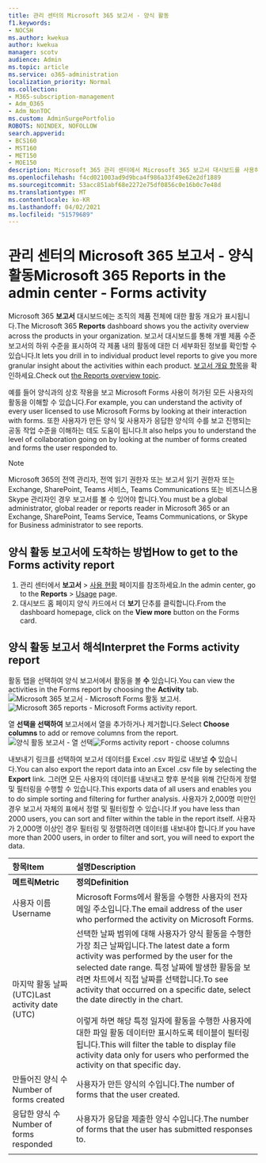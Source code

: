 ```yaml
---
title: 관리 센터의 Microsoft 365 보고서 - 양식 활동
f1.keywords:
- NOCSH
ms.author: kwekua
author: kwekua
manager: scotv
audience: Admin
ms.topic: article
ms.service: o365-administration
localization_priority: Normal
ms.collection:
- M365-subscription-management
- Adm_O365
- Adm_NonTOC
ms.custom: AdminSurgePortfolio
ROBOTS: NOINDEX, NOFOLLOW
search.appverid:
- BCS160
- MST160
- MET150
- MOE150
description: Microsoft 365 관리 센터에서 Microsoft 365 보고서 대시보드를 사용하여 Microsoft Forms 활동 보고서를 다운로드하는 방법을 자세히 알아보습니다.
ms.openlocfilehash: f4cd021003ad9d9bca4f986a33f49e62e2df1889
ms.sourcegitcommit: 53acc851abf68e2272e75df0856c0e16b0c7e48d
ms.translationtype: MT
ms.contentlocale: ko-KR
ms.lasthandoff: 04/02/2021
ms.locfileid: "51579689"
---
```

# <a name="microsoft-365-reports-in-the-admin-center---forms-activity"></a><span data-ttu-id="fb654-103">관리 센터의 Microsoft 365 보고서 - 양식 활동</span><span class="sxs-lookup"><span data-stu-id="fb654-103">Microsoft 365 Reports in the admin center - Forms activity</span></span>

<span data-ttu-id="fb654-104">Microsoft 365 **보고서** 대시보드에는 조직의 제품 전체에 대한 활동 개요가 표시됩니다.</span><span class="sxs-lookup"><span data-stu-id="fb654-104">The Microsoft 365 **Reports** dashboard shows you the activity overview across the products in your organization.</span></span> <span data-ttu-id="fb654-105">보고서 대시보드를 통해 개별 제품 수준 보고서의 하위 수준을 표시하여 각 제품 내의 활동에 대한 더 세부화된 정보를 확인할 수 있습니다.</span><span class="sxs-lookup"><span data-stu-id="fb654-105">It lets you drill in to individual product level reports to give you more granular insight about the activities within each product.</span></span> <span data-ttu-id="fb654-106">[보고서 개요 항목](activity-reports.md)을 확인하세요.</span><span class="sxs-lookup"><span data-stu-id="fb654-106">Check out [the Reports overview topic](activity-reports.md).</span></span>
  
<span data-ttu-id="fb654-107">예를 들어 양식과의 상호 작용을 보고 Microsoft Forms 사용이 허가된 모든 사용자의 활동을 이해할 수 있습니다.</span><span class="sxs-lookup"><span data-stu-id="fb654-107">For example, you can understand the activity of every user licensed to use Microsoft Forms by looking at their interaction with forms.</span></span> <span data-ttu-id="fb654-108">또한 사용자가 만든 양식 및 사용자가 응답한 양식의 수를 보고 진행되는 공동 작업 수준을 이해하는 데도 도움이 됩니다.</span><span class="sxs-lookup"><span data-stu-id="fb654-108">It also helps you to understand the level of collaboration going on by looking at the number of forms created and forms the user responded to.</span></span>
  
> [!NOTE]
> <span data-ttu-id="fb654-109">Microsoft 365의 전역 관리자, 전역 읽기 권한자 또는 보고서 읽기 권한자 또는 Exchange, SharePoint, Teams 서비스, Teams Communications 또는 비즈니스용 Skype 관리자인 경우 보고서를 볼 수 있어야 합니다.</span><span class="sxs-lookup"><span data-stu-id="fb654-109">You must be a global administrator, global reader or reports reader in Microsoft 365 or an Exchange, SharePoint, Teams Service, Teams Communications, or Skype for Business administrator to see reports.</span></span>  
 
## <a name="how-to-get-to-the-forms-activity-report"></a><span data-ttu-id="fb654-110">양식 활동 보고서에 도착하는 방법</span><span class="sxs-lookup"><span data-stu-id="fb654-110">How to get to the Forms activity report</span></span>

1. <span data-ttu-id="fb654-111">관리 센터에서 **보고서** \> <a href="https://go.microsoft.com/fwlink/p/?linkid=2074756" target="_blank">사용 현황</a> 페이지를 참조하세요.</span><span class="sxs-lookup"><span data-stu-id="fb654-111">In the admin center, go to the **Reports** \> <a href="https://go.microsoft.com/fwlink/p/?linkid=2074756" target="_blank">Usage</a> page.</span></span> 
2. <span data-ttu-id="fb654-112">대시보드 홈 페이지 양식 카드에서 더 **보기** 단추를 클릭합니다.</span><span class="sxs-lookup"><span data-stu-id="fb654-112">From the dashboard homepage, click on the **View more** button on the Forms card.</span></span>
  
## <a name="interpret-the-forms-activity-report"></a><span data-ttu-id="fb654-113">양식 활동 보고서 해석</span><span class="sxs-lookup"><span data-stu-id="fb654-113">Interpret the Forms activity report</span></span>

<span data-ttu-id="fb654-114">활동 탭을 선택하여 양식 보고서에서 활동을 볼 **수** 있습니다.</span><span class="sxs-lookup"><span data-stu-id="fb654-114">You can view the activities in the Forms report by choosing the **Activity** tab.</span></span><br/><span data-ttu-id="fb654-115">![Microsoft 365 보고서 - Microsoft Forms 활동 보고서.](../../media/275fb0a1-b9d9-4233-8aaf-e7df73cc705f.png)</span><span class="sxs-lookup"><span data-stu-id="fb654-115">![Microsoft 365 reports - Microsoft Forms activity report.](../../media/275fb0a1-b9d9-4233-8aaf-e7df73cc705f.png)</span></span>

<span data-ttu-id="fb654-116">열 **선택을 선택하여** 보고서에서 열을 추가하거나 제거합니다.</span><span class="sxs-lookup"><span data-stu-id="fb654-116">Select **Choose columns** to add or remove columns from the report.</span></span>  <br/> <span data-ttu-id="fb654-117">![양식 활동 보고서 - 열 선택](../../media/0c9b0b69-5dc7-43ea-8e2c-54407b6ce2ab.png)</span><span class="sxs-lookup"><span data-stu-id="fb654-117">![Forms activity report - choose columns](../../media/0c9b0b69-5dc7-43ea-8e2c-54407b6ce2ab.png)</span></span>

<span data-ttu-id="fb654-118">내보내기 링크를 선택하여 보고서 데이터를 Excel .csv 파일로 내보낼 **수** 있습니다.</span><span class="sxs-lookup"><span data-stu-id="fb654-118">You can also export the report data into an Excel .csv file by selecting the **Export** link.</span></span> <span data-ttu-id="fb654-119">그러면 모든 사용자의 데이터를 내보내고 향후 분석을 위해 간단하게 정렬 및 필터링을 수행할 수 있습니다.</span><span class="sxs-lookup"><span data-stu-id="fb654-119">This exports data of all users and enables you to do simple sorting and filtering for further analysis.</span></span> <span data-ttu-id="fb654-120">사용자가 2,000명 미만인 경우 보고서 자체의 표에서 정렬 및 필터링할 수 있습니다.</span><span class="sxs-lookup"><span data-stu-id="fb654-120">If you have less than 2000 users, you can sort and filter within the table in the report itself.</span></span> <span data-ttu-id="fb654-121">사용자가 2,000명 이상인 경우 필터링 및 정렬하려면 데이터를 내보내야 합니다.</span><span class="sxs-lookup"><span data-stu-id="fb654-121">If you have more than 2000 users, in order to filter and sort, you will need to export the data.</span></span> 
  
|<span data-ttu-id="fb654-122">항목</span><span class="sxs-lookup"><span data-stu-id="fb654-122">Item</span></span>|<span data-ttu-id="fb654-123">설명</span><span class="sxs-lookup"><span data-stu-id="fb654-123">Description</span></span>|
|:-----|:-----|
|<span data-ttu-id="fb654-124">**메트릭**</span><span class="sxs-lookup"><span data-stu-id="fb654-124">**Metric**</span></span>|<span data-ttu-id="fb654-125">**정의**</span><span class="sxs-lookup"><span data-stu-id="fb654-125">**Definition**</span></span>|
|<span data-ttu-id="fb654-126">사용자 이름</span><span class="sxs-lookup"><span data-stu-id="fb654-126">Username</span></span>  <br/> |<span data-ttu-id="fb654-127">Microsoft Forms에서 활동을 수행한 사용자의 전자 메일 주소입니다.</span><span class="sxs-lookup"><span data-stu-id="fb654-127">The email address of the user who performed the activity on Microsoft Forms.</span></span>  <br/> |
|<span data-ttu-id="fb654-128">마지막 활동 날짜(UTC)</span><span class="sxs-lookup"><span data-stu-id="fb654-128">Last activity date (UTC)</span></span>  <br/> |<span data-ttu-id="fb654-129">선택한 날짜 범위에 대해 사용자가 양식 활동을 수행한 가장 최근 날짜입니다.</span><span class="sxs-lookup"><span data-stu-id="fb654-129">The latest date a form activity was performed by the user for the selected date range.</span></span> <span data-ttu-id="fb654-130">특정 날짜에 발생한 활동을 보려면 차트에서 직접 날짜를 선택합니다.</span><span class="sxs-lookup"><span data-stu-id="fb654-130">To see activity that occurred on a specific date, select the date directly in the chart.</span></span><br/><br/><span data-ttu-id="fb654-131">이렇게 하면 해당 특정 일자에 활동을 수행한 사용자에 대한 파일 활동 데이터만 표시하도록 테이블이 필터링됩니다.</span><span class="sxs-lookup"><span data-stu-id="fb654-131">This will filter the table to display file activity data only for users who performed the activity on that specific day.</span></span>  <br/> |
|<span data-ttu-id="fb654-132">만들어진 양식 수</span><span class="sxs-lookup"><span data-stu-id="fb654-132">Number of forms created</span></span>  <br/> |<span data-ttu-id="fb654-133">사용자가 만든 양식의 수입니다.</span><span class="sxs-lookup"><span data-stu-id="fb654-133">The number of forms that the user created.</span></span>   <br/> |
|<span data-ttu-id="fb654-134">응답한 양식 수</span><span class="sxs-lookup"><span data-stu-id="fb654-134">Number of forms responded</span></span>  <br/> |<span data-ttu-id="fb654-135">사용자가 응답을 제출한 양식 수입니다.</span><span class="sxs-lookup"><span data-stu-id="fb654-135">The number of forms that the user has submitted responses to.</span></span>|
|||
